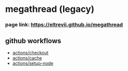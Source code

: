 # megathread (legacy)
### page link: https://eltrevii.github.io/megathread

## github workflows
- [actions/checkout](https://github.com/actions/checkout)
- [actions/cache](https://github.com/actions/cache)
- [actions/setup-node](https://github.com/actions/setup-node)